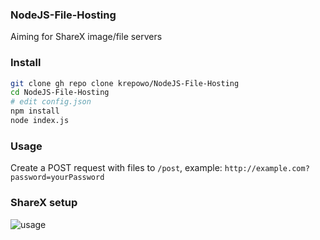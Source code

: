 ### NodeJS-File-Hosting
Aiming for ShareX image/file servers

### Install
```bash
git clone gh repo clone krepowo/NodeJS-File-Hosting
cd NodeJS-File-Hosting
# edit config.json
npm install
node index.js
```

### Usage
Create a POST request with files to `/post`, example: `http://example.com?password=yourPassword`

### ShareX setup
![usage](https://cdn.krepowo.tk/57DW83FZqI.png)